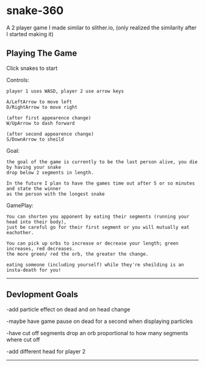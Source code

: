 # snake-360
A 2 player game I made similar to slither.io, (only realized the similarity after I started making it)

Playing The Game
----------------
Click snakes to start

Controls:

    player 1 uses WASD, player 2 use arrow keys

    A/LeftArrow to move left
    D/RightArrow to move right

    (after first appearence change)
    W/UpArrow to dash forward

    (after second appearence change)
    S/DownArrow to sheild


Goal:

    the goal of the game is currently to be the last person alive, you die by having your snake
    drop below 2 segments in length.

    In the future I plan to have the games time out after 5 or so minutes and state the winner 
    as the person with the longest snake


GamePlay:

    You can shorten you apponent by eating their segments (running your head into their body), 
    just be careful go for their first segment or you will mutually eat eachother.

    You can pick up orbs to increase or decrease your length; green increases, red decreases. 
    the more green/ red the orb, the greater the change.

    eating someone (including yourself) while they're sheilding is an insta-death for you! 
----------------



Devlopment Goals
----------------

-add particle effect on dead and on head change

-maybe have game pause on dead for a second when displaying particles

-have cut off segments drop an orb proportional to how many segments where cut off 

-add different head for player 2

----------------


